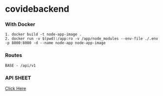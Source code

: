 # covidebackend

### With Docker
```
1. docker build -t node-app-image .
2. docker run -v $(pwd):/app:ro -v /app/node_modules --env-file ./.env -p 8000:8000 -d --name node-app node-app-image
```
### Routes
```
BASE - /api/v1
```
### API SHEET

[Click Here](https://docs.google.com/spreadsheets/d/1VStg1hLzxWkKKzyR_n0NzguWiijzZ23l7VitnVMD9Zk/edit?usp=sharing)
